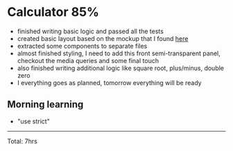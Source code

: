 # Calculator 85%

* finished writing basic logic and passed all the tests
* created basic layout based on the mockup that I found [here](https://dribbble.com/shots/2334270-004-Calculator)
* extracted some components to separate files
* almost finished styling, I need to add this front semi-transparent panel, checkout the media queries and some
  final touch
* also finished writing additional logic like square root, plus/minus, double zero
* I everything goes as planned, tomorrow everything will be ready

## Morning learning
* "use strict"
---
Total: 7hrs
